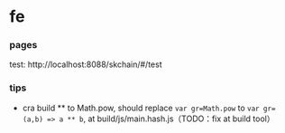 # fe

### pages

test: http://localhost:8088/skchain/#/test


### tips

 - cra build ** to Math.pow, should replace `var gr=Math.pow` to `var gr=(a,b) => a ** b`, at build/js/main.hash.js（TODO：fix at build tool）